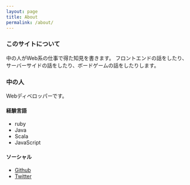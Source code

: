 ```yaml
---
layout: page
title: About
permalink: /about/
---
```


### このサイトについて

中の人がWeb系の仕事で得た知見を書きます。
フロントエンドの話をしたり、サーバーサイドの話をしたり、ボードゲームの話をしたりします。


### 中の人

Webディベロッパーです。

#### 経験言語

- ruby
- Java
- Scala
- JavaScript

#### ソーシャル

- [Github](https://github.com/rhythm191)
- [Twitter](https://twitter.com/rhythm191)

